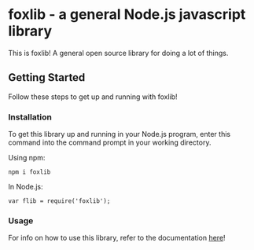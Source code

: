 ﻿# foxlib - a general Node.js javascript library

This is foxlib! A general open source library for doing a lot of things.

## Getting Started

Follow these steps to get up and running with foxlib!

### Installation

To get this library up and running in your Node.js program, enter this command into the command prompt in your working directory.

Using npm:
```
npm i foxlib
```

In Node.js:
```
var flib = require('foxlib');
```

### Usage

For info on how to use this library, refer to the documentation [here](https://github.com/VoxelMC/foxlib/blob/master/Documentation/index.md)!
